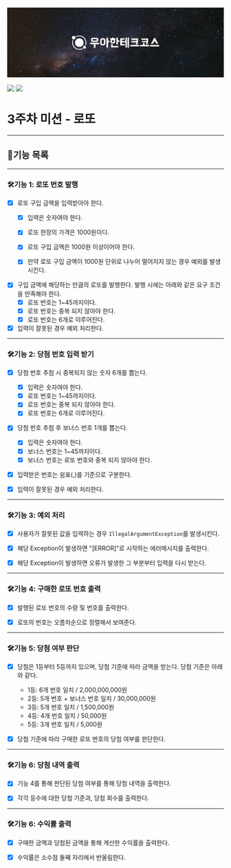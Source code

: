 
![](woowacourse.jpg)

![](https://img.shields.io/badge/java-17-blue.svg)
![](https://img.shields.io/badge/precourse-week3-green.svg)
# 3주차 미션 - 로또

---
## 🎯기능 목록

---
### 🛠️기능 1: 로또 번호 발행
- [X] 로또 구입 금액을 입력받아야 한다.
  - [X] 입력은 숫자여야 한다.  
  - [X] 로또 한장의 가격은 1000원이다.
  - [X] 로또 구입 금액은 1000원 이상이어야 한다.
  - [X] 만약 로또 구입 금액이 1000원 단위로 나누어 떨어지지 않는 경우 예외를 발생시킨다.


- [X] 구입 금액에 해당하는 만큼의 로또를 발행한다. 발행 시에는 아래와 같은 요구 조건을 만족해야 한다.
    - [X] 로또 번호는 1~45까지이다.
    - [X] 로또 번호는 중복 되지 않아야 한다.
    - [X] 로또 번호는 6개로 이루어진다.

- [X] 입력이 잘못된 경우 예외 처리한다.
---
### 🛠️기능 2: 당첨 번호 입력 받기
- [X] 당첨 번호 추첨 시 중복되지 않는 숫자 6개를 뽑는다.
  - [X] 입력은 숫자여야 한다. 
  - [X] 로또 번호는 1~45까지이다.
  - [X] 로또 번호는 중복 되지 않아야 한다.
  - [X] 로또 번호는 6개로 이루어진다.

- [X] 당첨 번호 추첨 후 보너스 번호 1개를 뽑는다.
  - [X] 입력은 숫자여야 한다.
  - [X] 보너스 번호는 1~45까지이다.
  - [X] 보너스 번호는 로또 번호와 중복 되지 않아야 한다.

- [X] 입력받은 번호는 쉼표(,)를 기준으로 구분한다.  


- [X] 입력이 잘못된 경우 예외 처리한다.
---
### 🛠️기능 3: 예외 처리

- [X] 사용자가 잘못된 값을 입력하는 경우 `IllegalArgumentException`를 발생시킨다.


- [X] 해당 Exception이 발생하면 "[ERROR]"로 시작하는 에러메시지를 출력한다.
  

- [X] 해당 Exception이 발생하면 오류가 발생한 그 부분부터 입력을 다시 받는다.
---
### 🛠️기능 4: 구매한 로또 번호 출력
- [X] 발행된 로또 번호의 수량 및 번호를 출력한다.


- [X] 로또의 번호는 오름차순으로 정렬해서 보여준다.

---
### 🛠️기능 5: 당첨 여부 판단
- [X] 당첨은 1등부터 5등까지 있으며, 당첨 기준에 따라 금액을 받는다. 당첨 기준은 아래와 같다.
  - 1등: 6개 번호 일치 / 2,000,000,000원
  - 2등: 5개 번호 + 보너스 번호 일치 / 30,000,000원
  - 3등: 5개 번호 일치 / 1,500,000원
  - 4등: 4개 번호 일치 / 50,000원
  - 5등: 3개 번호 일치 / 5,000원


- [X] 당첨 기준에 따라 구매한 로또 번호의 당첨 여부를 판단한다.
---

### 🛠️기능 6: 당첨 내역 출력

- [X] 기능 4를 통해 판단된 당첨 여부를 통해 당첨 내역을 출력한다.


- [X] 각각 등수에 대한 당첨 기준과, 당첨 회수를 출력한다.

---

### 🛠️기능 6: 수익률 출력

- [X] 구매한 금액과 당첨된 금액을 통해 계산한 수익률을 출력한다.


- [X] 수익률은 소수점 둘째 자리에서 반올림한다.

